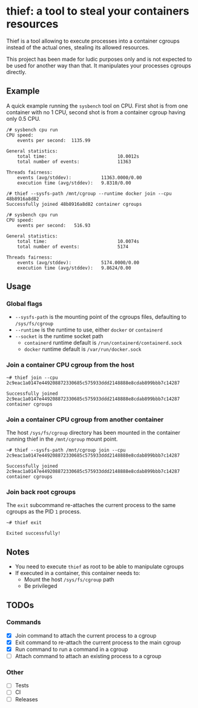# thief: a tool to steal your containers resources

Thief is a tool allowing to execute processes into a container cgroups instead of the actual ones, stealing its allowed resources.

This project has been made for ludic purposes only and is not expected to be used for another way than that. It manipulates your processes cgroups directly.

## Example

A quick example running the `sysbench` tool on CPU. First shot is from one container with no 1 CPU, second shot is from a container cgroup having only 0.5 CPU.

```
/# sysbench cpu run
CPU speed:
    events per second:  1135.99

General statistics:
    total time:                          10.0012s
    total number of events:              11363

Threads fairness:
    events (avg/stddev):           11363.0000/0.00
    execution time (avg/stddev):   9.8310/0.00

/# thief --sysfs-path /mnt/cgroup --runtime docker join --cpu 48b8916a8d82
Successfully joined 48b8916a8d82 container cgroups

/# sysbench cpu run
CPU speed:
    events per second:   516.93

General statistics:
    total time:                          10.0074s
    total number of events:              5174

Threads fairness:
    events (avg/stddev):           5174.0000/0.00
    execution time (avg/stddev):   9.8624/0.00
```

## Usage

### Global flags

* `--sysfs-path` is the mounting point of the cgroups files, defaulting to `/sys/fs/cgroup`
* `--runtime` is the runtime to use, either `docker` or `containerd`
* `--socket` is the runtime socket path
  * `containerd` runtime default is `/run/containerd/containerd.sock`
  * `docker` runtime default is `/var/run/docker.sock`

### Join a container CPU cgroup from the host

```
~# thief join --cpu 2c9eac1a0147e449208872330685c575933ddd2148888e8cdab899bbb7c14287

Successfully joined 2c9eac1a0147e449208872330685c575933ddd2148888e8cdab899bbb7c14287 container cgroups
```

### Join a container CPU cgroup from another container

The host `/sys/fs/cgroup` directory has been mounted in the container running thief in the `/mnt/cgroup` mount point.

```
~# thief --sysfs-path /mnt/cgroup join --cpu 2c9eac1a0147e449208872330685c575933ddd2148888e8cdab899bbb7c14287

Successfully joined 2c9eac1a0147e449208872330685c575933ddd2148888e8cdab899bbb7c14287 container cgroups
```

### Join back root cgroups

The `exit` subcommand re-attaches the current process to the same cgroups as the PID `1` process.

```
~# thief exit

Exited successfully!
```

## Notes

* You need to execute `thief` as root to be able to manipulate cgroups
* If executed in a container, this container needs to:
  * Mount the host `/sys/fs/cgroup` path
  * Be privileged

## TODOs

### Commands

- [x] Join command to attach the current process to a cgroup
- [x] Exit command to re-attach the current process to the main cgroup
- [x] Run command to run a command in a cgroup
- [ ] Attach command to attach an existing process to a cgroup

### Other

- [ ] Tests
- [ ] CI
- [ ] Releases

